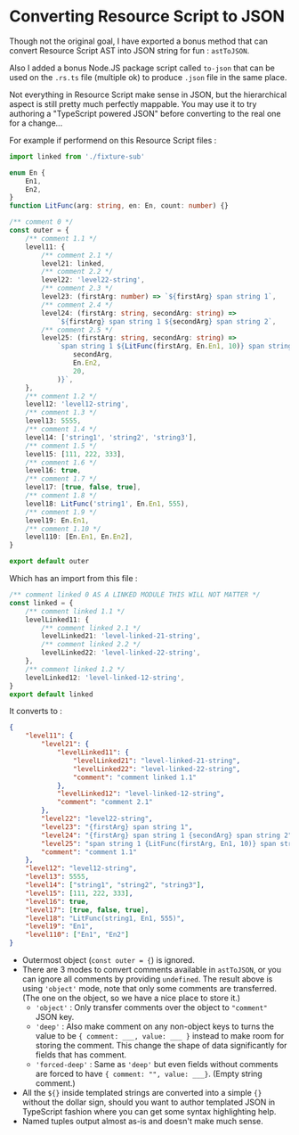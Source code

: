 # Converting Resource Script to JSON

Though not the original goal, I have exported a bonus method that can convert Resource Script AST into JSON string for fun : `astToJSON`.

Also I added a bonus Node.JS package script called `to-json` that can be used on the `.rs.ts` file (multiple ok) to produce `.json` file in the same place.

Not everything in Resource Script make sense in JSON, but the hierarchical aspect is still pretty much perfectly mappable. You may use it to try authoring a "TypeScript powered JSON" before converting to the real one for a change...

For example if performend on this Resource Script files :

```ts
import linked from './fixture-sub'

enum En {
	En1,
	En2,
}
function LitFunc(arg: string, en: En, count: number) {}

/** comment 0 */
const outer = {
	/** comment 1.1 */
	level11: {
		/** comment 2.1 */
		level21: linked,
		/** comment 2.2 */
		level22: 'level22-string',
		/** comment 2.3 */
		level23: (firstArg: number) => `${firstArg} span string 1`,
		/** comment 2.4 */
		level24: (firstArg: string, secondArg: string) =>
			`${firstArg} span string 1 ${secondArg} span string 2`,
		/** comment 2.5 */
		level25: (firstArg: string, secondArg: string) =>
			`span string 1 ${LitFunc(firstArg, En.En1, 10)} span string 2 ${LitFunc(
				secondArg,
				En.En2,
				20,
			)}`,
	},
	/** comment 1.2 */
	level12: 'level12-string',
	/** comment 1.3 */
	level13: 5555,
	/** comment 1.4 */
	level14: ['string1', 'string2', 'string3'],
	/** comment 1.5 */
	level15: [111, 222, 333],
	/** comment 1.6 */
	level16: true,
	/** comment 1.7 */
	level17: [true, false, true],
	/** comment 1.8 */
	level18: LitFunc('string1', En.En1, 555),
	/** comment 1.9 */
	level19: En.En1,
	/** comment 1.10 */
	level110: [En.En1, En.En2],
}

export default outer
```

Which has an import from this file :

```ts
/** comment linked 0 AS A LINKED MODULE THIS WILL NOT MATTER */
const linked = {
	/** comment linked 1.1 */
	levelLinked11: {
		/** comment linked 2.1 */
		levelLinked21: 'level-linked-21-string',
		/** comment linked 2.2 */
		levelLinked22: 'level-linked-22-string',
	},
	/** comment linked 1.2 */
	levelLinked12: 'level-linked-12-string',
}
export default linked
```

It converts to :

```json
{
	"level11": {
		"level21": {
			"levelLinked11": {
				"levelLinked21": "level-linked-21-string",
				"levelLinked22": "level-linked-22-string",
				"comment": "comment linked 1.1"
			},
			"levelLinked12": "level-linked-12-string",
			"comment": "comment 2.1"
		},
		"level22": "level22-string",
		"level23": "{firstArg} span string 1",
		"level24": "{firstArg} span string 1 {secondArg} span string 2",
		"level25": "span string 1 {LitFunc(firstArg, En1, 10)} span string 2 {LitFunc(secondArg, En2, 20)}",
		"comment": "comment 1.1"
	},
	"level12": "level12-string",
	"level13": 5555,
	"level14": ["string1", "string2", "string3"],
	"level15": [111, 222, 333],
	"level16": true,
	"level17": [true, false, true],
	"level18": "LitFunc(string1, En1, 555)",
	"level19": "En1",
	"level110": ["En1", "En2"]
}
```

-   Outermost object (`const outer = {`) is ignored.
-   There are 3 modes to convert comments available in `astToJSON`, or you can ignore all comments by providing `undefined`. The result above is using `'object'` mode, note that only some comments are transferred. (The one on the object, so we have a nice place to store it.)
    -   `'object'` : Only transfer comments over the object to `"comment"` JSON key.
    -   `'deep'` : Also make comment on any non-object keys to turns the value to be `{ comment: ___, value: ___ }` instead to make room for storing the comment. This change the shape of data significantly for fields that has comment.
    -   `'forced-deep'` : Same as `'deep'` but even fields without comments are forced to have `{ comment: "", value: ___}`. (Empty string comment.)
-   All the `${}` inside templated strings are converted into a simple `{}` without the dollar sign, should you want to author templated JSON in TypeScript fashion where you can get some syntax highlighting help.
-   Named tuples output almost as-is and doesn't make much sense.
